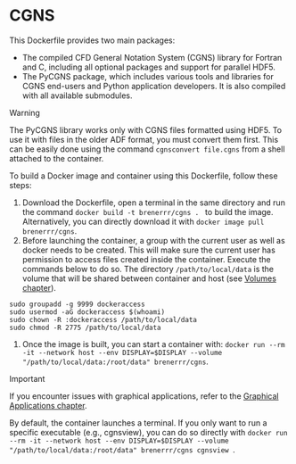 # CGNS
This Dockerfile provides two main packages:

- The compiled CFD General Notation System (CGNS) library for Fortran and C, including all optional packages and support for parallel HDF5.
- The PyCGNS package, which includes various tools and libraries for CGNS end-users and Python application developers. It is also compiled with all available submodules.

> [!WARNING]
> The PyCGNS library works only with CGNS files formatted using HDF5. To use it with files in the older ADF format, you must convert them first. This can be easily done using the command `cgnsconvert file.cgns` from a shell attached to the container.

To build a Docker image and container using this Dockerfile, follow these steps:

1. Download the Dockerfile, open a terminal in the same directory and run the command `docker build -t brenerrr/cgns . ` to build the image. Alternatively, you can directly download it with `docker image pull brenerrr/cgns`.
2. Before launching the container, a group with the current user as well as docker needs to be created. This will make sure the current user has permission to access files created inside the container. Execute the commands below to do so. The directory `/path/to/local/data` is the volume that will be shared between container and host (see [Volumes chapter](../../src/3.%20Volumes/Volumes.md)).
```
sudo groupadd -g 9999 dockeraccess
sudo usermod -aG dockeraccess $(whoami)
sudo chown -R :dockeraccess /path/to/local/data
sudo chmod -R 2775 /path/to/local/data
```
1. Once the image is built, you can start a container with: `docker run --rm -it --network host --env DISPLAY=$DISPLAY --volume "/path/to/local/data:/root/data" brenerrr/cgns`.



> [!IMPORTANT]
> If you encounter issues with graphical applications, refer to the [Graphical Applications chapter](../../src/4.%20Graphical%20Applications/Graphical%20Applications.md).

By default, the container launches a terminal. If you only want to run a specific executable (e.g., cgnsview), you can do so directly with `docker run --rm -it --network host --env DISPLAY=$DISPLAY --volume "/path/to/local/data:/root/data" brenerrr/cgns cgnsview `.

